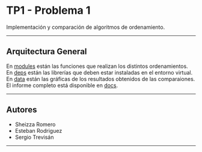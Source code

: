 # TP1 - Problema 1

Implementación y comparación de algoritmos de ordenamiento.

---
## Arquitectura General

En [modules](./modules) están las funciones que realizan los distintos ordenamientos.
En [deps](./deps) están las librerías que deben estar instaladas en el entorno virtual.
En [data](./data) están las gráficas de los resultados obtenidos de las comparaiones.
El informe completo está disponible en [docs](./docs).

---
## Autores

- Sheizza Romero
- Esteban Rodriguez
- Sergio Trevisán

---